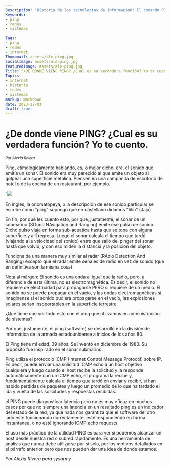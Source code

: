 ```yaml
---
Description: "Historia de las tecnologías de información: El comando PING"
Keywords:
- ping
- redes
- sistemas

Tags:
- ping 
- redes
- internet
Thumbnail: assets/ale-ping.jpg
socialImage: assets/ale-ping.jpg
featuredImage: assets/ale-ping.jpg
Title: “¿DE DONDE VIENE PING? ¿Cual es su verdadera función? Yo te cuento."
Topics:
- internet 
- historia
- redes
- sistemas
markup: markdown
date: 2023-28-03
draft: true
---
```

# ¿De donde viene PING? ¿Cual es su verdadera función? Yo te cuento.

<sub>*Por Alexia Rivera*</sub>

Ping, etimológicamente hablando, es, o mejor dicho, era, el sonido que emitía un sonar. El sonido era muy parecido al que emite un objeto al golpear una superficie metálica. Piensen en una campanita de escritorio de hotel o de la cocina de un restaurant, por ejemplo.

`![](assets/ale-ping.png)

<!--more-->


En inglés, la onomatopeya, o la descripción de ese sonido particular se escribe como "ping" supongo que en castellano diríamos "tilín" (Jaja)

  

  

En fin, por qué les cuento esto, por que, justamente, el sonar de un submarino (SOund NAvigation and Ranging) emite ese pulso de sonido. Dicho pulso viaja en forma sub-acuatica hasta que se topa con alguna superficie y allí regresa. Luego el sonar calcula el tiempo que tardó (viajando a la velocidad del sonido) entre que salió del pinger del sonar hasta que volvió, y con eso miden la distancia y la posición del objeto.

  

Funciona de una manera muy similar al radar (RAdio Detection And Ranging) excepto que el radar emite señales de radio en vez de sonido (que en definitiva son la misma cosa)

  

  
Nota al márgen: El sonido es una onda al igual que la radio, pero, a diferencia de esta última, no es electromagnética. Es decir, el sonido no requiere de electricidad para propagarse PERO si requiere de un medio. El sonido no se puede propagar en el vacio, y las ondas electromagnéticas si. Imaginense si el sonido pudiera propagarse en el vacío, las explosiones solares serían insoportables en la superficie terrestre.  
  
¿Qué tiene que ver todo esto con el ping que utilizamos en administración de sistemas?  
  
Por que, justamente, el ping (software) se desarrolló en la división de informática de la armada estadounidense a inicios de los años 80.

  

El Ping tiene mi edad, 39 años. Se inventó en diciembre de 1983. Su propósito fue inspirado en el sonar submarino.  
  
Ping utiliza el protocolo ICMP (Internet Control Message Protocol) sobre IP. Es decir, puede enviar una solicitud ICMP echo a un host objetivo cualquiera y luego cuando el host recibe la solicitud y la responde automáticamente con un ICMP echo, el programa la recibe y, fundamentalmente calcula el tiempo que tardó en enviar y recibir, si han habido perdidas de paquetes y luego un promedio de lo que ha tardado el ida y vuelta de las solicitudes y respuestas recibidas.  
  
el PING puede diagnosticar latencia pero no es muy eficaz en muchos casos por que no siempre una latencia en un resultado ping es un indicador del estado de la red, ya que nada nos garantiza que el software del otro lado este funcionando correctamente, esté respondiendo en forma instantanea, o no esté ignorando ICMP echo requests.

  
El uso más práctico de la utilidad PING es para ver si podemos alcanzar un host desde nuestra red o subred rápidamente. Es una herramienta de análisis que nunca debe utilizarse por si sola, por los motivos detallados en el párrafo anterior pero que nos pueden dar una idea de donde estamos.

*Por Alexia Rivera para sysarmy*

